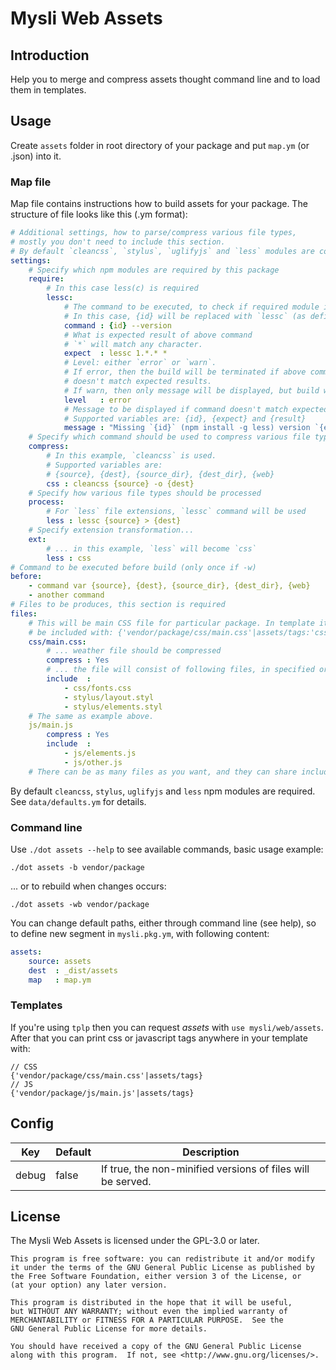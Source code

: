 # Mysli Web Assets

## Introduction

Help you to merge and compress assets thought command line and to
load them in templates.

## Usage

Create `assets` folder in root directory of your package and put `map.ym`
(or .json) into it.

### Map file

Map file contains instructions how to build assets for your package.
The structure of file looks like this (.ym format):

```yaml
# Additional settings, how to parse/compress various file types,
# mostly you don't need to include this section.
# By default `cleancss`, `stylus`, `uglifyjs` and `less` modules are configured.
settings:
    # Specify which npm modules are required by this package
    require:
        # In this case less(c) is required
        lessc:
            # The command to be executed, to check if required module is installed.
            # In this case, {id} will be replaced with `lessc` (as defined above)
            command : {id} --version
            # What is expected result of above command
            # `*` will match any character.
            expect  : lessc 1.*.* *
            # Level: either `error` or `warn`.
            # If error, then the build will be terminated if above command
            # doesn't match expected results.
            # If warn, then only message will be displayed, but build will continue.
            level   : error
            # Message to be displayed if command doesn't match expected results.
            # Supported variables are: {id}, {expect} and {result}
            message : "Missing `{id}` (npm install -g less) version `{expect}` got `{result}`"
    # Specify which command should be used to compress various file types
    compress:
        # In this example, `cleancss` is used.
        # Supported variables are:
        # {source}, {dest}, {source_dir}, {dest_dir}, {web}
        css : cleancss {source} -o {dest}
    # Specify how various file types should be processed
    process:
        # For `less` file extensions, `lessc` command will be used
        less : lessc {source} > {dest}
    # Specify extension transformation...
    ext:
        # ... in this example, `less` will become `css`
        less : css
# Command to be executed before build (only once if -w)
before:
    - command var {source}, {dest}, {source_dir}, {dest_dir}, {web}
    - another command
# Files to be produces, this section is required
files:
    # This will be main CSS file for particular package. In template it could
    # be included with: {'vendor/package/css/main.css'|assets/tags:'css'}
    css/main.css:
        # ... weather file should be compressed
        compress : Yes
        # ... the file will consist of following files, in specified order
        include  :
            - css/fonts.css
            - stylus/layout.styl
            - stylus/elements.styl
    # The same as example above.
    js/main.js
        compress : Yes
        include  :
            - js/elements.js
            - js/other.js
    # There can be as many files as you want, and they can share includes.
```

By default `cleancss`, `stylus`, `uglifyjs` and `less` npm modules are required.
See `data/defaults.ym` for details.

### Command line

Use `./dot assets --help` to see available commands, basic usage example:

```
./dot assets -b vendor/package
```

... or to rebuild when changes occurs:

```
./dot assets -wb vendor/package
```

You can change default paths, either through command line (see help), so to
define new segment in `mysli.pkg.ym`, with following content:

```yaml
assets:
    source: assets
    dest  : _dist/assets
    map   : map.ym
```

### Templates

If you're using `tplp` then you can request _assets_
with `use mysli/web/assets`. After that you can print css or javascript tags
anywhere in your template with:

```
// CSS
{'vendor/package/css/main.css'|assets/tags}
// JS
{'vendor/package/js/main.js'|assets/tags}
```

## Config

| Key    | Default | Description                                                 |
|--------|---------|-------------------------------------------------------------|
| debug  | false   | If true, the non-minified versions of files will be served. |

## License

The Mysli Web Assets is licensed under the GPL-3.0 or later.

    This program is free software: you can redistribute it and/or modify
    it under the terms of the GNU General Public License as published by
    the Free Software Foundation, either version 3 of the License, or
    (at your option) any later version.

    This program is distributed in the hope that it will be useful,
    but WITHOUT ANY WARRANTY; without even the implied warranty of
    MERCHANTABILITY or FITNESS FOR A PARTICULAR PURPOSE.  See the
    GNU General Public License for more details.

    You should have received a copy of the GNU General Public License
    along with this program.  If not, see <http://www.gnu.org/licenses/>.
